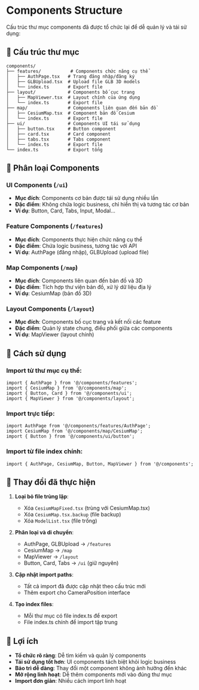 # Components Structure

Cấu trúc thư mục components đã được tổ chức lại để dễ quản lý và tái sử dụng:

## 📁 Cấu trúc thư mục

```
components/
├── features/           # Components chức năng cụ thể
│   ├── AuthPage.tsx   # Trang đăng nhập/đăng ký
│   ├── GLBUpload.tsx  # Upload file GLB 3D models
│   └── index.ts       # Export file
├── layout/            # Components bố cục trang
│   ├── MapViewer.tsx  # Layout chính của ứng dụng
│   └── index.ts       # Export file  
├── map/               # Components liên quan đến bản đồ
│   ├── CesiumMap.tsx  # Component bản đồ Cesium
│   └── index.ts       # Export file
├── ui/                # Components UI tái sử dụng
│   ├── button.tsx     # Button component
│   ├── card.tsx       # Card component
│   ├── tabs.tsx       # Tabs component
│   └── index.ts       # Export file
└── index.ts           # Export tổng
```

## 🎯 Phân loại Components

### UI Components (`/ui`)
- **Mục đích**: Components cơ bản được tái sử dụng nhiều lần
- **Đặc điểm**: Không chứa logic business, chỉ hiển thị và tương tác cơ bản
- **Ví dụ**: Button, Card, Tabs, Input, Modal...

### Feature Components (`/features`)  
- **Mục đích**: Components thực hiện chức năng cụ thể
- **Đặc điểm**: Chứa logic business, tương tác với API
- **Ví dụ**: AuthPage (đăng nhập), GLBUpload (upload file)

### Map Components (`/map`)
- **Mục đích**: Components liên quan đến bản đồ và 3D
- **Đặc điểm**: Tích hợp thư viện bản đồ, xử lý dữ liệu địa lý
- **Ví dụ**: CesiumMap (bản đồ 3D)

### Layout Components (`/layout`)
- **Mục đích**: Components bố cục trang và kết nối các feature
- **Đặc điểm**: Quản lý state chung, điều phối giữa các components
- **Ví dụ**: MapViewer (layout chính)

## 📝 Cách sử dụng

### Import từ thư mục cụ thể:
```tsx
import { AuthPage } from '@/components/features';
import { CesiumMap } from '@/components/map';
import { Button, Card } from '@/components/ui';
import { MapViewer } from '@/components/layout';
```

### Import trực tiếp:
```tsx
import AuthPage from '@/components/features/AuthPage';
import CesiumMap from '@/components/map/CesiumMap';
import { Button } from '@/components/ui/button';
```

### Import từ file index chính:
```tsx
import { AuthPage, CesiumMap, Button, MapViewer } from '@/components';
```

## 🔧 Thay đổi đã thực hiện

1. **Loại bỏ file trùng lặp**: 
   - Xóa `CesiumMapFixed.tsx` (trùng với CesiumMap.tsx)
   - Xóa `CesiumMap.tsx.backup` (file backup)
   - Xóa `ModelList.tsx` (file trống)

2. **Phân loại và di chuyển**:
   - AuthPage, GLBUpload → `/features`
   - CesiumMap → `/map`  
   - MapViewer → `/layout`
   - Button, Card, Tabs → `/ui` (giữ nguyên)

3. **Cập nhật import paths**:
   - Tất cả import đã được cập nhật theo cấu trúc mới
   - Thêm export cho CameraPosition interface

4. **Tạo index files**:
   - Mỗi thư mục có file index.ts để export
   - File index.ts chính để import tập trung

## 🚀 Lợi ích

- **Tổ chức rõ ràng**: Dễ tìm kiếm và quản lý components
- **Tái sử dụng tốt hơn**: UI components tách biệt khỏi logic business  
- **Bảo trì dễ dàng**: Thay đổi một component không ảnh hưởng đến khác
- **Mở rộng linh hoạt**: Dễ thêm components mới vào đúng thư mục
- **Import đơn giản**: Nhiều cách import linh hoạt
